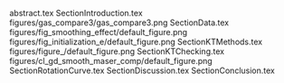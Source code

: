 abstract.tex
SectionIntroduction.tex
figures/gas_compare3/gas_compare3.png
SectionData.tex
figures/fig_smoothing_effect/default_figure.png
figures/fig_initialization_e/default_figure.png
SectionKTMethods.tex
figures/figure_/default_figure.png
SectionKTChecking.tex
figures/cl_gd_smooth_maser_comp/default_figure.png
SectionRotationCurve.tex
SectionDiscussion.tex
SectionConclusion.tex

